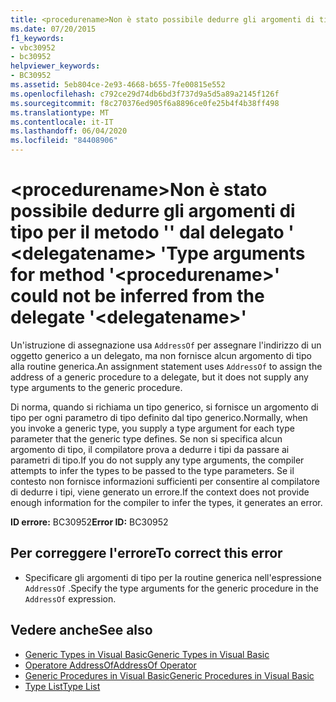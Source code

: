 ```yaml
---
title: <procedurename>Non è stato possibile dedurre gli argomenti di tipo per il metodo '' dal delegato ' <delegatename> '
ms.date: 07/20/2015
f1_keywords:
- vbc30952
- bc30952
helpviewer_keywords:
- BC30952
ms.assetid: 5eb804ce-2e93-4668-b655-7fe00815e552
ms.openlocfilehash: c792ce29d74db6bd3f737d9a5d5a89a2145f126f
ms.sourcegitcommit: f8c270376ed905f6a8896ce0fe25b4f4b38ff498
ms.translationtype: MT
ms.contentlocale: it-IT
ms.lasthandoff: 06/04/2020
ms.locfileid: "84408906"
---
```

# <a name="type-arguments-for-method-procedurename-could-not-be-inferred-from-the-delegate-delegatename"></a><span data-ttu-id="3c8f2-102">\<procedurename>Non è stato possibile dedurre gli argomenti di tipo per il metodo '' dal delegato ' \<delegatename> '</span><span class="sxs-lookup"><span data-stu-id="3c8f2-102">Type arguments for method '\<procedurename>' could not be inferred from the delegate '\<delegatename>'</span></span>
<span data-ttu-id="3c8f2-103">Un'istruzione di assegnazione usa `AddressOf` per assegnare l'indirizzo di un oggetto generico a un delegato, ma non fornisce alcun argomento di tipo alla routine generica.</span><span class="sxs-lookup"><span data-stu-id="3c8f2-103">An assignment statement uses `AddressOf` to assign the address of a generic procedure to a delegate, but it does not supply any type arguments to the generic procedure.</span></span>  
  
 <span data-ttu-id="3c8f2-104">Di norma, quando si richiama un tipo generico, si fornisce un argomento di tipo per ogni parametro di tipo definito dal tipo generico.</span><span class="sxs-lookup"><span data-stu-id="3c8f2-104">Normally, when you invoke a generic type, you supply a type argument for each type parameter that the generic type defines.</span></span> <span data-ttu-id="3c8f2-105">Se non si specifica alcun argomento di tipo, il compilatore prova a dedurre i tipi da passare ai parametri di tipo.</span><span class="sxs-lookup"><span data-stu-id="3c8f2-105">If you do not supply any type arguments, the compiler attempts to infer the types to be passed to the type parameters.</span></span> <span data-ttu-id="3c8f2-106">Se il contesto non fornisce informazioni sufficienti per consentire al compilatore di dedurre i tipi, viene generato un errore.</span><span class="sxs-lookup"><span data-stu-id="3c8f2-106">If the context does not provide enough information for the compiler to infer the types, it generates an error.</span></span>  
  
 <span data-ttu-id="3c8f2-107">**ID errore:** BC30952</span><span class="sxs-lookup"><span data-stu-id="3c8f2-107">**Error ID:** BC30952</span></span>  
  
## <a name="to-correct-this-error"></a><span data-ttu-id="3c8f2-108">Per correggere l'errore</span><span class="sxs-lookup"><span data-stu-id="3c8f2-108">To correct this error</span></span>  
  
- <span data-ttu-id="3c8f2-109">Specificare gli argomenti di tipo per la routine generica nell'espressione `AddressOf` .</span><span class="sxs-lookup"><span data-stu-id="3c8f2-109">Specify the type arguments for the generic procedure in the `AddressOf` expression.</span></span>  
  
## <a name="see-also"></a><span data-ttu-id="3c8f2-110">Vedere anche</span><span class="sxs-lookup"><span data-stu-id="3c8f2-110">See also</span></span>

- [<span data-ttu-id="3c8f2-111">Generic Types in Visual Basic</span><span class="sxs-lookup"><span data-stu-id="3c8f2-111">Generic Types in Visual Basic</span></span>](../programming-guide/language-features/data-types/generic-types.md)
- [<span data-ttu-id="3c8f2-112">Operatore AddressOf</span><span class="sxs-lookup"><span data-stu-id="3c8f2-112">AddressOf Operator</span></span>](../language-reference/operators/addressof-operator.md)
- [<span data-ttu-id="3c8f2-113">Generic Procedures in Visual Basic</span><span class="sxs-lookup"><span data-stu-id="3c8f2-113">Generic Procedures in Visual Basic</span></span>](../programming-guide/language-features/data-types/generic-procedures.md)
- [<span data-ttu-id="3c8f2-114">Type List</span><span class="sxs-lookup"><span data-stu-id="3c8f2-114">Type List</span></span>](../language-reference/statements/type-list.md)
